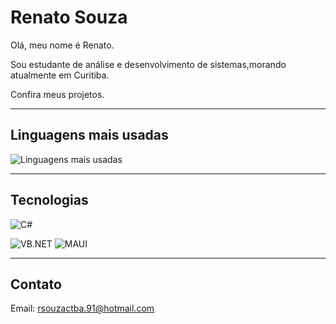 # Renato Souza

Olá, meu nome é Renato.  

Sou estudante de análise e desenvolvimento de sistemas,morando atualmente em Curitiba.

Confira meus projetos.

---

## Linguagens mais usadas

![Linguagens mais usadas](https://github-readme-stats.vercel.app/api/top-langs/?username=rsouzactba91&layout=compact)

---

## Tecnologias

<!--![JavaScript](https://img.shields.io/badge/JavaScript-F7DF1E?logo=javascript&logoColor=black)-->
<!--![Python](https://img.shields.io/badge/Python-3776AB?logo=python&logoColor=white)-->
![C#](https://img.shields.io/badge/C%23-239120?logo=c-sharp&logoColor=white)
<!--![HTML5](https://img.shields.io/badge/HTML5-E34F26?logo=html5&logoColor=white)-->
<!--![CSS3](https://img.shields.io/badge/CSS3-1572B6?logo=css3&logoColor=white)-->
![VB.NET](https://img.shields.io/badge/VB.NET-5C2D91?logo=visual-basic&logoColor=white)
![MAUI](https://img.shields.io/badge/MAUI-512BD4?logo=dotnet&logoColor=white&style=for-the-badge)

---

## Contato

Email: rsouzactba.91@hotmail.com
